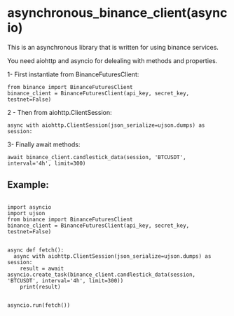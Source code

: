 # asynchronous_binance_client(asyncio)

This is an asynchronous library that is written for using binance services.

You need aiohttp and asyncio for delealing with methods and properties.


1- First instantiate from BinanceFuturesClient:

<pre><code>from binance import BinanceFuturesClient
binance_client = BinanceFuturesClient(api_key, secret_key, testnet=False)</code></pre>


2 - Then from aiohttp.ClientSession:

<pre><code>async with aiohttp.ClientSession(json_serialize=ujson.dumps) as session:  </code></pre>


3- Finally await methods:

<pre><code>await binance_client.candlestick_data(session, 'BTCUSDT', interval='4h', limit=300)</code></pre>


## Example:

<pre><code>
import asyncio
import ujson
from binance import BinanceFuturesClient
binance_client = BinanceFuturesClient(api_key, secret_key, testnet=False)


async def fetch():
  async with aiohttp.ClientSession(json_serialize=ujson.dumps) as session:
    result = await asyncio.create_task(binance_client.candlestick_data(session, 'BTCUSDT', interval='4h', limit=300))
    print(result)


asyncio.run(fetch())
</code></pre>




